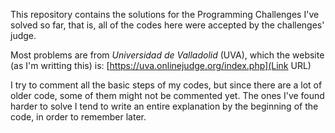This repository contains the solutions for the Programming Challenges I've solved so far, that is, all of the codes here were accepted by the challenges' judge. 

Most problems are from *Universidad de Valladolid* (UVA), which the website (as I'm writting this) is: [https://uva.onlinejudge.org/index.php](Link URL)

I try to comment all the basic steps of my codes, but since there are a lot of older code, some of them might not be commented yet. The ones I've found harder to solve I tend to write an entire explanation by the beginning of the code, in order to remember later.